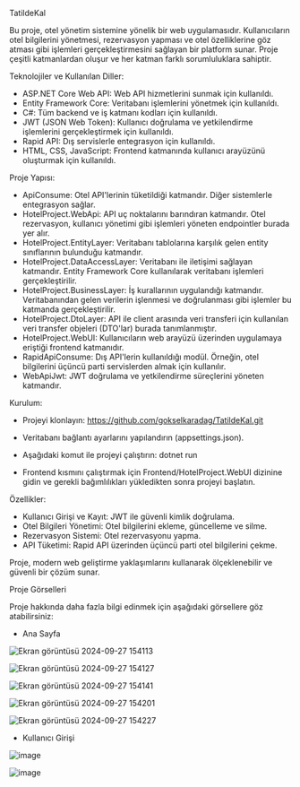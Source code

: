 TatildeKal

Bu proje, otel yönetim sistemine yönelik bir web uygulamasıdır. Kullanıcıların otel bilgilerini yönetmesi, rezervasyon yapması ve otel özelliklerine göz atması gibi işlemleri gerçekleştirmesini sağlayan bir platform sunar. Proje çeşitli katmanlardan oluşur ve her katman farklı sorumluluklara sahiptir.

Teknolojiler ve Kullanılan Diller:

* ASP.NET Core Web API: Web API hizmetlerini sunmak için kullanıldı.
* Entity Framework Core: Veritabanı işlemlerini yönetmek için kullanıldı.
* C#: Tüm backend ve iş katmanı kodları için kullanıldı.
* JWT (JSON Web Token): Kullanıcı doğrulama ve yetkilendirme işlemlerini gerçekleştirmek için kullanıldı.
* Rapid API: Dış servislerle entegrasyon için kullanıldı.
* HTML, CSS, JavaScript: Frontend katmanında kullanıcı arayüzünü oluşturmak için kullanıldı.

Proje Yapısı:

* ApiConsume: Otel API'lerinin tüketildiği katmandır. Diğer sistemlerle entegrasyon sağlar.
* HotelProject.WebApi: API uç noktalarını barındıran katmandır. Otel rezervasyon, kullanıcı yönetimi gibi işlemleri yöneten endpointler burada yer alır.
* HotelProject.EntityLayer: Veritabanı tablolarına karşılık gelen entity sınıflarının bulunduğu katmandır.
* HotelProject.DataAccessLayer: Veritabanı ile iletişimi sağlayan katmandır. Entity Framework Core kullanılarak veritabanı işlemleri gerçekleştirilir.
* HotelProject.BusinessLayer: İş kurallarının uygulandığı katmandır. Veritabanından gelen verilerin işlenmesi ve doğrulanması gibi işlemler bu katmanda gerçekleştirilir.
* HotelProject.DtoLayer: API ile client arasında veri transferi için kullanılan veri transfer objeleri (DTO'lar) burada tanımlanmıştır.
* HotelProject.WebUI: Kullanıcıların web arayüzü üzerinden uygulamaya eriştiği frontend katmanıdır.
* RapidApiConsume: Dış API'lerin kullanıldığı modül. Örneğin, otel bilgilerini üçüncü parti servislerden almak için kullanılır.
* WebApiJwt: JWT doğrulama ve yetkilendirme süreçlerini yöneten katmandır.

Kurulum:

* Projeyi klonlayın:
  https://github.com/gokselkaradag/TatildeKal.git

* Veritabanı bağlantı ayarlarını yapılandırın (appsettings.json).

* Aşağıdaki komut ile projeyi çalıştırın:
  dotnet run

* Frontend kısmını çalıştırmak için Frontend/HotelProject.WebUI dizinine gidin ve gerekli bağımlılıkları yükledikten sonra projeyi başlatın.

Özellikler:

* Kullanıcı Girişi ve Kayıt: JWT ile güvenli kimlik doğrulama.
* Otel Bilgileri Yönetimi: Otel bilgilerini ekleme, güncelleme ve silme.
* Rezervasyon Sistemi: Otel rezervasyonu yapma.
* API Tüketimi: Rapid API üzerinden üçüncü parti otel bilgilerini çekme.

Proje, modern web geliştirme yaklaşımlarını kullanarak ölçeklenebilir ve güvenli bir çözüm sunar.


Proje Görselleri

Proje hakkında daha fazla bilgi edinmek için aşağıdaki görsellere göz atabilirsiniz:

* Ana Sayfa

![Ekran görüntüsü 2024-09-27 154113](https://github.com/user-attachments/assets/bfd64199-394b-45fd-8f37-54f2c63b48f1)

![Ekran görüntüsü 2024-09-27 154127](https://github.com/user-attachments/assets/b513813c-bd7a-458d-8bb1-c51ee09ebb96)

![Ekran görüntüsü 2024-09-27 154141](https://github.com/user-attachments/assets/135e96e0-39a5-45b0-9eae-d815a11f411c)

![Ekran görüntüsü 2024-09-27 154201](https://github.com/user-attachments/assets/19f93137-db05-43fb-8140-486ff8a4975c)

![Ekran görüntüsü 2024-09-27 154227](https://github.com/user-attachments/assets/80af7a60-269c-467f-b445-08825ca7d58d)


* Kullanıcı Girişi

![image](https://github.com/user-attachments/assets/bcf33171-429d-4f71-b294-b5236c677fcc)

![image](https://github.com/user-attachments/assets/9a14a63f-31a6-415a-80e4-1d226f2e3f2c)















